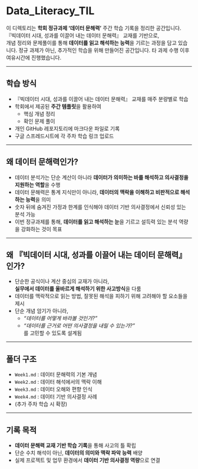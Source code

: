 # Data_Literacy_TIL

이 디렉토리는 **학회 정규과제 ‘데이터 문해력’** 주간 학습 기록을 정리한 공간입니다.  
『빅데이터 시대, 성과를 이끌어 내는 데이터 문해력』 교재를 기반으로,  
개념 정리와 문제풀이를 통해 **데이터를 읽고 해석하는 능력**을 기르는 과정을 담고 있습니다.
정규 과제가 아닌, 추가적인 학습을 위해 만들어진 공간입니다. 타 과제 수행 이후 여유시간에 진행했습니다.

---

## 학습 방식
- 『빅데이터 시대, 성과를 이끌어 내는 데이터 문해력』 교재를 매주 분량별로 학습  
- 학회에서 제공된 **주간 템플릿**을 활용하여  
  - 핵심 개념 정리  
  - 확인 문제 풀이  
- 개인 GitHub 레포지토리에 마크다운 파일로 기록  
- 구글 스프레드시트에 각 주차 학습 링크 업로드  

---

## 왜 데이터 문해력인가?
- 데이터 분석가는 단순 계산이 아니라 **데이터가 의미하는 바를 해석하고 의사결정을 지원하는 역할**을 수행  
- 데이터 문해력은 통계 지식만이 아니라, **데이터의 맥락을 이해하고 비판적으로 해석하는 능력**을 의미  
- 숫자 뒤에 숨겨진 가정과 한계를 인식해야 데이터 기반 의사결정에서 신뢰성 있는 분석 가능  
- 이번 정규과제를 통해, **데이터를 읽고 해석하는 눈**을 기르고 설득력 있는 분석 역량을 강화하는 것이 목표  

---

## 왜 『빅데이터 시대, 성과를 이끌어 내는 데이터 문해력』인가?
- 단순한 공식이나 계산 중심의 교재가 아니라,  
  **실무에서 데이터를 올바르게 해석하기 위한 사고방식**을 다룸  
- 데이터를 맥락적으로 읽는 방법, 잘못된 해석을 피하기 위해 고려해야 할 요소들을 제시  
- 단순 개념 암기가 아니라,  
  - *“데이터를 어떻게 바라볼 것인가?”*  
  - *“데이터를 근거로 어떤 의사결정을 내릴 수 있는가?”*  
  를 고민할 수 있도록 설계됨  

---

## 폴더 구조
- `Week1.md` : 데이터 문해력의 기본 개념  
- `Week2.md` : 데이터 해석에서의 맥락 이해  
- `Week3.md` : 데이터 오해와 편향 인식  
- `Week4.md` : 데이터 기반 의사결정 사례  
- (추가 주차 학습 시 확장)

---

## 기록 목적
- **데이터 문해력 교재 기반 학습 기록**을 통해 사고의 틀 확립  
- 단순 수치 해석이 아닌, **데이터의 의미와 맥락 파악 능력** 배양  
- 실제 프로젝트 및 업무 환경에서 **데이터 기반 의사결정 역량**으로 연결
